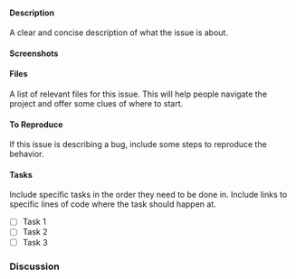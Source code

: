 #### Description

A clear and concise description of what the issue is about.

#### Screenshots

#### Files

A list of relevant files for this issue. This will help people navigate the project and offer some clues of where to start.

#### To Reproduce

If this issue is describing a bug, include some steps to reproduce the behavior.

#### Tasks

Include specific tasks in the order they need to be done in. Include links to specific lines of code where the task should happen at.

* [ ] Task 1
* [ ] Task 2
* [ ] Task 3

### Discussion

